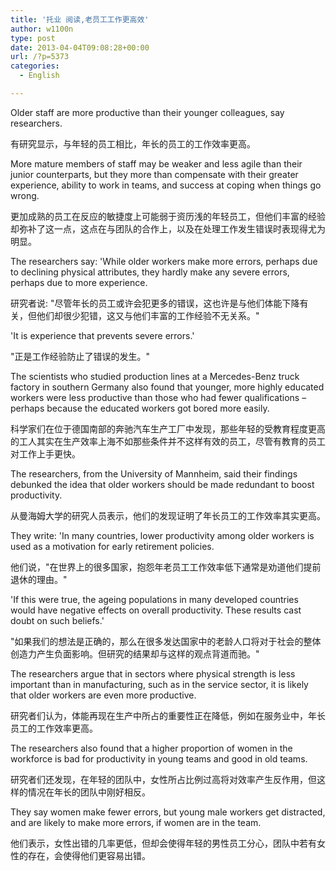 ```yaml
---
title: '托业 阅读,老员工工作更高效'
author: w1100n
type: post
date: 2013-04-04T09:08:28+00:00
url: /?p=5373
categories:
  - English

---
```

Older staff are more productive than their younger colleagues, say researchers.

有研究显示，与年轻的员工相比，年长的员工的工作效率更高。

More mature members of staff may be weaker and less agile than their junior counterparts, but they more than compensate with their greater experience, ability to work in teams, and success at coping when things go wrong.

更加成熟的员工在反应的敏捷度上可能弱于资历浅的年轻员工，但他们丰富的经验却弥补了这一点，这点在与团队的合作上，以及在处理工作发生错误时表现得尤为明显。

The researchers say: 'While older workers make more errors, perhaps due to declining physical attributes, they hardly make any severe errors, perhaps due to more experience.

研究者说: "尽管年长的员工或许会犯更多的错误，这也许是与他们体能下降有关，但他们却很少犯错，这又与他们丰富的工作经验不无关系。"

'It is experience that prevents severe errors.'

"正是工作经验防止了错误的发生。"

The scientists who studied production lines at a Mercedes-Benz truck factory in southern Germany also found that younger, more highly educated workers were less productive than those who had fewer qualifications – perhaps because the educated workers got bored more easily.

科学家们在位于德国南部的奔驰汽车生产工厂中发现，那些年轻的受教育程度更高的工人其实在生产效率上海不如那些条件并不这样有效的员工，尽管有教育的员工对工作上手更快。

The researchers, from the University of Mannheim, said their findings debunked the idea that older workers should be made redundant to boost productivity.

从曼海姆大学的研究人员表示，他们的发现证明了年长员工的工作效率其实更高。

They write: 'In many countries, lower productivity among older workers is used as a motivation for early retirement policies.

他们说，"在世界上的很多国家，抱怨年老员工工作效率低下通常是劝道他们提前退休的理由。"

'If this were true, the ageing populations in many developed countries would have negative effects on overall productivity. These results cast doubt on such beliefs.'

"如果我们的想法是正确的，那么在很多发达国家中的老龄人口将对于社会的整体创造力产生负面影响。但研究的结果却与这样的观点背道而驰。"

The researchers argue that in sectors where physical strength is less important than in manufacturing, such as in the service sector, it is likely that older workers are even more productive.

研究者们认为，体能再现在生产中所占的重要性正在降低，例如在服务业中，年长员工的工作效率更高。

The researchers also found that a higher proportion of women in the workforce is bad for productivity in young teams and good in old teams.

研究者们还发现，在年轻的团队中，女性所占比例过高将对效率产生反作用，但这样的情况在年长的团队中刚好相反。

They say women make fewer errors, but young male workers get distracted, and are likely to make more errors, if women are in the team.

他们表示，女性出错的几率更低，但却会使得年轻的男性员工分心，团队中若有女性的存在，会使得他们更容易出错。
